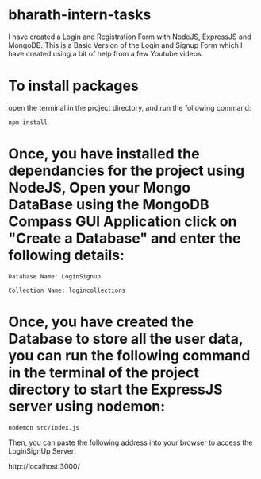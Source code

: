 # bharath-intern-tasks
I have created a Login and Registration Form with NodeJS, ExpressJS and MongoDB. This is a Basic Version of the Login and Signup Form which I have created using a bit of help from a few Youtube videos.

# To install packages
open the terminal in the project directory, and run the following command:

  ```
npm install
  ```

# Once, you have installed the dependancies for the project using NodeJS, Open your Mongo DataBase using the MongoDB Compass GUI Application click on "Create a Database" and enter the following details:

```
Database Name: LoginSignup

Collection Name: logincollections
```

# Once, you have created the Database to store all the user data, you can run the following command in the terminal of the project directory to start the ExpressJS server using nodemon:

```
nodemon src/index.js
```

Then, you can paste the following address into your browser to access the LoginSignUp Server:

http://localhost:3000/
